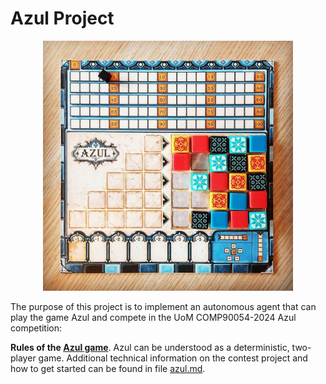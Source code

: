 # Azul Project

<p align="center"> 
    <img src="img/azul.jpg" alt="Picture of Azul board" width="400">
 </p>
 
The purpose of this project is to implement an autonomous agent that can play the game Azul and compete in the UoM COMP90054-2024 Azul competition:

 **Rules of the [Azul game](https://www.ultraboardgames.com/azul/game-rules.php)**. Azul can be understood as a deterministic, two-player game. Additional technical information on the contest project and how to get started can be found in file [azul.md](Azul/azul.md). 
